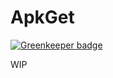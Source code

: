 # ApkGet

[![Greenkeeper badge](https://badges.greenkeeper.io/jordond/apkmon.svg)](https://greenkeeper.io/)

WIP
